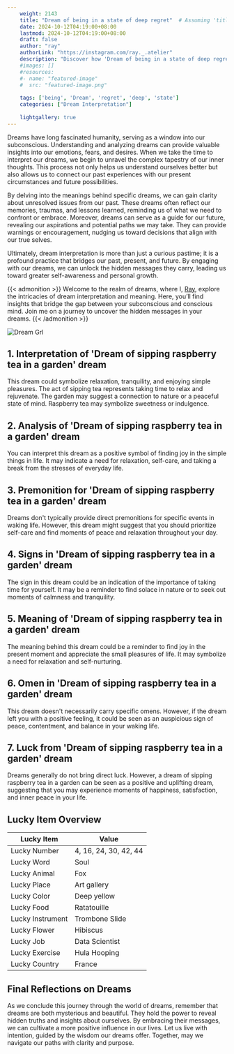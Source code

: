 ```yaml
---
    weight: 2143
    title: "Dream of being in a state of deep regret"  # Assuming 'title' column exists
    date: 2024-10-12T04:19:00+08:00
    lastmod: 2024-10-12T04:19:00+08:00
    draft: false
    author: "ray"
    authorLink: "https://instagram.com/ray._.atelier"
    description: "Discover how 'Dream of being in a state of deep regret' can interpret your future and uncover its significant meanings in your life."
    #images: []
    #resources:
    #- name: "featured-image"
    #  src: "featured-image.png"
    
    tags: ['being', 'Dream', 'regret', 'deep', 'state']
    categories: ["Dream Interpretation"]
    
    lightgallery: true
---
```

    
Dreams have long fascinated humanity, serving as a window into our subconscious. Understanding and analyzing dreams can provide valuable insights into our emotions, fears, and desires. When we take the time to interpret our dreams, we begin to unravel the complex tapestry of our inner thoughts. This process not only helps us understand ourselves better but also allows us to connect our past experiences with our present circumstances and future possibilities.

By delving into the meanings behind specific dreams, we can gain clarity about unresolved issues from our past. These dreams often reflect our memories, traumas, and lessons learned, reminding us of what we need to confront or embrace. Moreover, dreams can serve as a guide for our future, revealing our aspirations and potential paths we may take. They can provide warnings or encouragement, nudging us toward decisions that align with our true selves.

Ultimately, dream interpretation is more than just a curious pastime; it is a profound practice that bridges our past, present, and future. By engaging with our dreams, we can unlock the hidden messages they carry, leading us toward greater self-awareness and personal growth.

{{< admonition >}}
Welcome to the realm of dreams, where I, [Ray](https://instagram.com/ray._.atelier), explore the intricacies of dream interpretation and meaning. Here, you’ll find insights that bridge the gap between your subconscious and conscious mind. Join me on a journey to uncover the hidden messages in your dreams.
{{< /admonition >}}

![Dream Grl](https://cdn.pixabay.com/photo/2017/11/02/03/35/gothic-2910057_1280.jpg "Dream Grl")

## 1. Interpretation of 'Dream of sipping raspberry tea in a garden' dream

This dream could symbolize relaxation, tranquility, and enjoying simple pleasures. The act of sipping tea represents taking time to relax and rejuvenate. The garden may suggest a connection to nature or a peaceful state of mind. Raspberry tea may symbolize sweetness or indulgence.

## 2. Analysis of 'Dream of sipping raspberry tea in a garden' dream

You can interpret this dream as a positive symbol of finding joy in the simple things in life. It may indicate a need for relaxation, self-care, and taking a break from the stresses of everyday life.

## 3. Premonition for 'Dream of sipping raspberry tea in a garden' dream

Dreams don't typically provide direct premonitions for specific events in waking life. However, this dream might suggest that you should prioritize self-care and find moments of peace and relaxation throughout your day.

## 4. Signs in 'Dream of sipping raspberry tea in a garden' dream

The sign in this dream could be an indication of the importance of taking time for yourself. It may be a reminder to find solace in nature or to seek out moments of calmness and tranquility.

## 5. Meaning of 'Dream of sipping raspberry tea in a garden' dream

The meaning behind this dream could be a reminder to find joy in the present moment and appreciate the small pleasures of life. It may symbolize a need for relaxation and self-nurturing.

## 6. Omen in 'Dream of sipping raspberry tea in a garden' dream

This dream doesn't necessarily carry specific omens. However, if the dream left you with a positive feeling, it could be seen as an auspicious sign of peace, contentment, and balance in your waking life.

## 7. Luck from 'Dream of sipping raspberry tea in a garden' dream

Dreams generally do not bring direct luck. However, a dream of sipping raspberry tea in a garden can be seen as a positive and uplifting dream, suggesting that you may experience moments of happiness, satisfaction, and inner peace in your life.

## Lucky Item Overview
| Lucky Item          | Value              |
|---------------|--------------------|
| Lucky Number        | 4, 16, 24, 30, 42, 44  |
| Lucky Word          | Soul |
| Lucky Animal        | Fox |
| Lucky Place         | Art gallery     |
| Lucky Color         | Deep yellow     |
| Lucky Food          | Ratatouille      |
| Lucky Instrument    | Trombone Slide |
| Lucky Flower        | Hibiscus    |
| Lucky Job           | Data Scientist       |
| Lucky Exercise      | Hula Hooping  |
| Lucky Country       | France    |


##  Final Reflections on Dreams

As we conclude this journey through the world of dreams, remember that dreams are both mysterious and beautiful. They hold the power to reveal hidden truths and insights about ourselves. By embracing their messages, we can cultivate a more positive influence in our lives. Let us live with intention, guided by the wisdom our dreams offer. Together, may we navigate our paths with clarity and purpose.
